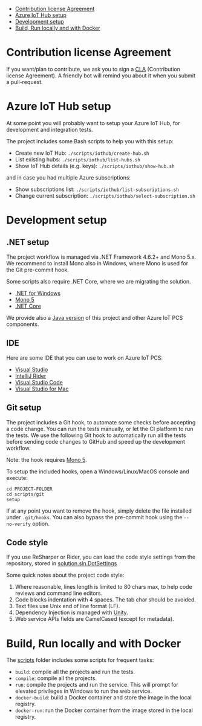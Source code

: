 * [Contribution license Agreement](#contribution-license-agreement)
* [Azure IoT Hub setup](#azure-iot-hub-setup)
* [Development setup](#development-setup)
* [Build, Run locally and with Docker](#build-run-locally-and-with-docker)

Contribution license Agreement
==============================

If you want/plan to contribute, we ask you to sign a
[CLA](https://cla.microsoft.com/) (Contribution license Agreement).
A friendly bot will remind you about it when you submit a pull-request.

Azure IoT Hub setup
===================

At some point you will probably want to setup your Azure IoT Hub, for
development and integration tests.

The project includes some Bash scripts to help you with this setup:

* Create new IoT Hub: `./scripts/iothub/create-hub.sh`
* List existing hubs: `./scripts/iothub/list-hubs.sh`
* Show IoT Hub details (e.g. keys): `./scripts/iothub/show-hub.sh`

and in case you had multiple Azure subscriptions:

* Show subscriptions list: `./scripts/iothub/list-subscriptions.sh`
* Change current subscription: `./scripts/iothub/select-subscription.sh`

Development setup
=================

## .NET setup

The project workflow is managed via .NET Framework 4.6.2+ and Mono 5.x.
We recommend to install Mono also in Windows, where Mono is used for the
Git pre-commit hook.

Some scripts also require .NET Core, where we are migrating the solution.

* [.NET for Windows](https://support.microsoft.com/help/3151802/the-.net-framework-4.6.2-web-installer-for-windows)
* [Mono 5](http://www.mono-project.com/download/beta)
* [.NET Core](https://dotnet.github.io/)

We provide also a 
[Java version](https://github.com/Azure/PROJECT-NAME-HERE-java)
of this project and other Azure IoT PCS components.

## IDE

Here are some IDE that you can use to work on Azure IoT PCS:

* [Visual Studio](https://www.visualstudio.com/)
* [IntelliJ Rider](https://www.jetbrains.com/rider)
* [Visual Studio Code](https://code.visualstudio.com/)
* [Visual Studio for Mac](https://www.visualstudio.com/vs/visual-studio-mac)

## Git setup

The project includes a Git hook, to automate some checks before accepting a
code change. You can run the tests manually, or let the CI platform to run
the tests. We use the following Git hook to automatically run all the tests
before sending code changes to GitHub and speed up the development workflow.

Note: the hook requires [Mono 5](http://www.mono-project.com/download/beta).

To setup the included hooks, open a Windows/Linux/MacOS console and execute:

```
cd PROJECT-FOLDER
cd scripts/git
setup
```

If at any point you want to remove the hook, simply delete the file installed
under `.git/hooks`. You can also bypass the pre-commit hook using the
`--no-verify` option.

## Code style

If you use ReSharper or Rider, you can load the code style settings from
the repository, stored in
[solution.sln.DotSettings](solution.sln.DotSettings)

Some quick notes about the project code style:

1. Where reasonable, lines length is limited to 80 chars max, to help code 
   reviews and command line editors.
2. Code blocks indentation with 4 spaces. The tab char should be avoided.
3. Text files use Unix end of line format (LF).
4. Dependency Injection is managed with 
   [Unity](https://msdn.microsoft.com/library/dn223671.aspx).
5. Web service APIs fields are CamelCased (except for metadata).

Build, Run locally and with Docker
==================================

The [scripts](scripts) folder includes some scripts for frequent tasks:

* `build`: compile all the projects and run the tests.
* `compile`: compile all the projects.
* `run`: compile the projects and run the service. This will prompt for
  elevated privileges in Windows to run the web service.
* `docker-build`: build a Docker container and store the image in the local
  registry.
* `docker-run`: run the Docker container from the image stored in the local
  registry.
